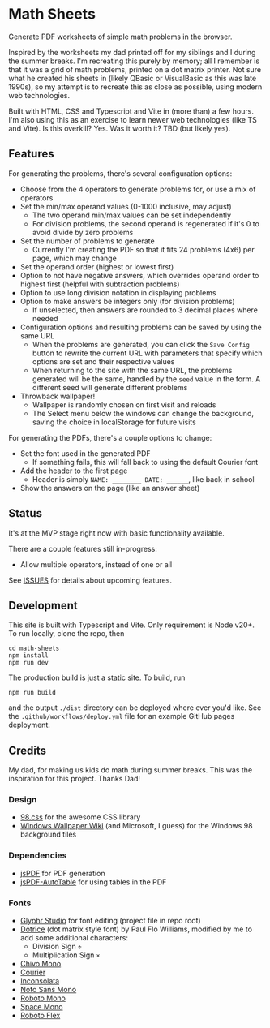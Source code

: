 # Math Sheets

Generate PDF worksheets of simple math problems in the browser.

Inspired by the worksheets my dad printed off for my siblings and I during the summer breaks. I'm recreating this purely by memory; all I remember is that it was a grid of math problems, printed on a dot matrix printer. Not sure what he created his sheets in (likely QBasic or VisualBasic as this was late 1990s), so my attempt is to recreate this as close as possible, using modern web technologies.

Built with HTML, CSS and Typescript and Vite in (more than) a few hours. I'm also using this as an exercise to learn newer web technologies (like TS and Vite). Is this overkill? Yes. Was it worth it? TBD (but likely yes).

## Features

For generating the problems, there's several configuration options:

- Choose from the 4 operators to generate problems for, or use a mix of operators
- Set the min/max operand values (0-1000 inclusive, may adjust)
  - The two operand min/max values can be set independently
  - For division problems, the second operand is regenerated if it's 0 to avoid divide by zero problems
- Set the number of problems to generate
  - Currently I'm creating the PDF so that it fits 24 problems (4x6) per page, which may change
- Set the operand order (highest or lowest first)
- Option to not have negative answers, which overrides operand order to highest first (helpful with subtraction problems)
- Option to use long division notation in displaying problems
- Option to make answers be integers only (for division problems)
  - If unselected, then answers are rounded to 3 decimal places where needed
- Configuration options and resulting problems can be saved by using the same URL
  - When the problems are generated, you can click the `Save Config` button to rewrite the current URL with parameters that specify which options are set and their respective values
  - When returning to the site with the same URL, the problems generated will be the same, handled by the `seed` value in the form. A different seed will generate different problems
- Throwback wallpaper! 
  - Wallpaper is randomly chosen on first visit and reloads
  - The Select menu below the windows can change the background, saving the choice in localStorage for future visits


For generating the PDFs, there's a couple options to change:

- Set the font used in the generated PDF
  - If something fails, this will fall back to using the default Courier font
- Add the header to the first page
  - Header is simply `NAME: ________ DATE: ______`, like back in school
- Show the answers on the page (like an answer sheet)

## Status

It's at the MVP stage right now with basic functionality available.

There are a couple features still in-progress:

- Allow multiple operators, instead of one or all

See [ISSUES](https://github.com/sphars/math-sheets/issues) for details about upcoming features.

## Development

This site is built with Typescript and Vite. Only requirement is Node v20+. To run locally, clone the repo, then

```
cd math-sheets
npm install
npm run dev
```

The production build is just a static site. To build, run

```
npm run build
```

and the output `./dist` directory can be deployed where ever you'd like. See the `.github/workflows/deploy.yml` file for an example GitHub pages deployment.

## Credits

My dad, for making us kids do math during summer breaks. This was the inspiration for this project. Thanks Dad!

### Design

- [98.css](https://jdan.github.io/98.css/) for the awesome CSS library
- [Windows Wallpaper Wiki](https://windowswallpaper.miraheze.org/wiki/Windows_95) (and Microsoft, I guess) for the Windows 98 background tiles

### Dependencies

- [jsPDF](https://github.com/parallax/jsPDF) for PDF generation
- [jsPDF-AutoTable](https://github.com/simonbengtsson/jsPDF-AutoTable) for using tables in the PDF

### Fonts

- [Glyphr Studio](https://www.glyphrstudio.com/) for font editing (project file in repo root)
- [Dotrice](https://www.1001fonts.com/dotrice-font.html) (dot matrix style font) by Paul Flo Williams, modified by me to add some additional characters:
  - Division Sign `÷`
  - Multiplication Sign `×`
- [Chivo Mono](https://fonts.google.com/specimen/Chivo+Mono)
- [Courier](https://github.com/dse/font-og-courier)
- [Inconsolata](https://fonts.google.com/specimen/Inconsolata)
- [Noto Sans Mono](https://fonts.google.com/specimen/Noto+Sans+Mono)
- [Roboto Mono](https://fonts.google.com/specimen/Roboto+Mono)
- [Space Mono](https://fonts.google.com/specimen/Space+Mono)
- [Roboto Flex](https://fonts.google.com/specimen/Roboto+Flex)
